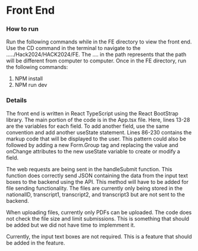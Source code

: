 # Front End
### How to run
Run the following commands while in the FE directory to view the front end. Use the CD command in the terminal to navigate to the  …../Hack2024/HACK2024/FE. The …. in the path represents that the path will be different from computer to computer. Once in the FE directory, run the following commands: 
1. NPM install
2. NPM run dev

### Details
The front end is written in React TypeScript using the React BootStrap library. The main portion of the code is in the App.tsx file. Here, lines 13-28 are the variables for each field. To add another field, use the same convention and add another useState statement. Lines 86-230 contains the markup code that will be displayed to the user. This pattern could also be followed by adding a new Form.Group tag and replacing the value and onChange attributes to the new useState variable to create or modify a field.

The web requests are being sent in the handleSubmit function. This function does correctly send JSON containing the data from the input text boxes to the backend using the API. This method will have to be added for file sending functionality. The files are currently only being stored in the nationalID, transcript1, transcript2, and transcript3 but are not sent to the backend.

When uploading files, currently only PDFs can be uploaded. The code does not check the file size and limit submissions. This is something that should be added but we did not have time to implemment it.

Currently, the input text boxes are not required. This is a feature that should be added in the feature.
